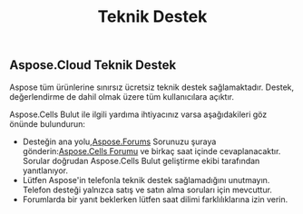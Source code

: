 ﻿---
title: Teknik Destek
second_title: Aspose.Cells Cloud Documen
type: docs
url: /tr/technical-support/
description: Aspose.Cells Bulut, oluşturma, dönüştürme, birleştirme, bölme, koruma, iç nesne işlemleri vb. için Excel'i destekler
weight: 80
---
## **Aspose.Cloud Teknik Destek**
Aspose tüm ürünlerine sınırsız ücretsiz teknik destek sağlamaktadır. Destek, değerlendirme de dahil olmak üzere tüm kullanıcılara açıktır.

Aspose.Cells Bulut ile ilgili yardıma ihtiyacınız varsa aşağıdakileri göz önünde bulundurun:

-  Desteğin ana yolu,[Aspose.Forums](http://forum.aspose.cloud/) Sorunuzu şuraya gönderin:[Aspose.Cells Forumu](https://forum.aspose.cloud/c/cells) ve birkaç saat içinde cevaplanacaktır. Sorular doğrudan Aspose.Cells Bulut geliştirme ekibi tarafından yanıtlanıyor.
- Lütfen Aspose'in telefonla teknik destek sağlamadığını unutmayın. Telefon desteği yalnızca satış ve satın alma soruları için mevcuttur.
- Forumlarda bir yanıt beklerken lütfen saat dilimi farklılıklarına izin verin.



